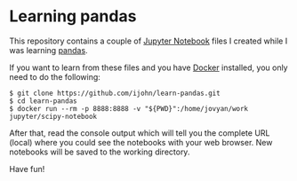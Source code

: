 # Learning pandas

This repository contains a couple of [Jupyter Notebook](https://jupyter.org) files I created while I was learning [pandas](https://pandas.pydata.org).

If you want to learn from these files and you have [Docker](https://www.docker.com/) installed, you only need to do the following:

```
$ git clone https://github.com/ijohn/learn-pandas.git
$ cd learn-pandas
$ docker run --rm -p 8888:8888 -v "${PWD}":/home/jovyan/work jupyter/scipy-notebook
```

After that, read the console output which will tell you the complete URL (local) where you could see the notebooks with your web browser. New notebooks will be saved to the working directory.

Have fun!
